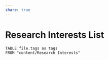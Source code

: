 ```yaml
---
share: true
---
```


# Research Interests List

```dataview
TABLE file.tags as tags
FROM "content/Research Interests"

```